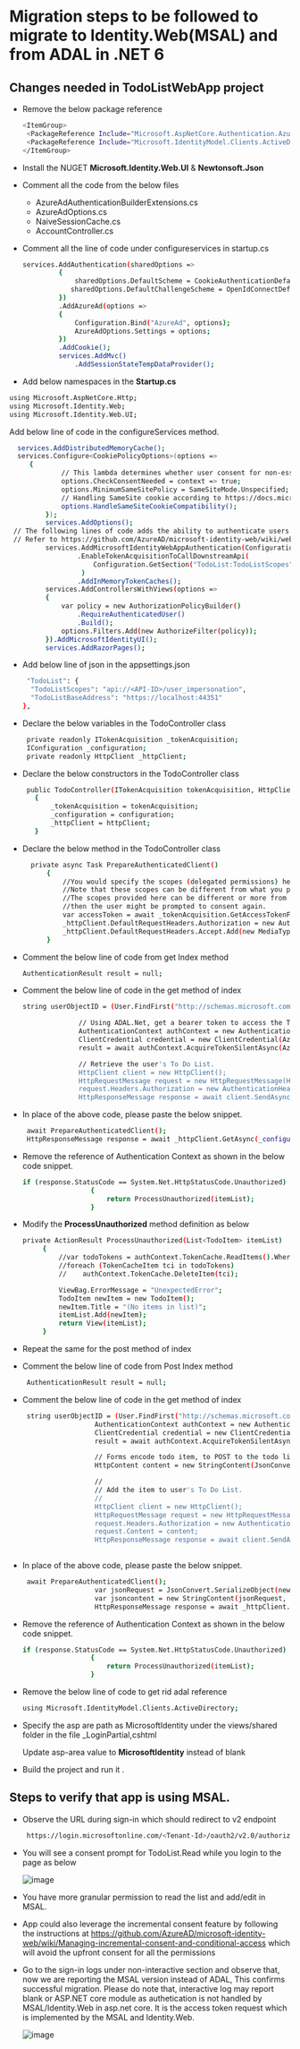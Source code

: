 # Migration steps to be followed to migrate to Identity.Web(MSAL) and from ADAL in .NET 6

## Changes needed in TodoListWebApp project

- Remove the below package reference  
   
   ```sh
   <ItemGroup> 
    <PackageReference Include="Microsoft.AspNetCore.Authentication.AzureAD.UI" Version="2.2.0" /> 
    <PackageReference Include="Microsoft.IdentityModel.Clients.ActiveDirectory" Version="5.3.0" /> 
  </ItemGroup> 
    ```
 - Install the NUGET **Microsoft.Identity.Web.UI** & **Newtonsoft.Json**
 - Comment all the code from the below files  
   - AzureAdAuthenticationBuilderExtensions.cs
   - AzureAdOptions.cs
   - NaiveSessionCache.cs
   - AccountController.cs
- Comment all the line of code under configureservices in startup.cs  
 
   ```sh
   services.AddAuthentication(sharedOptions => 
            { 
                sharedOptions.DefaultScheme = CookieAuthenticationDefaults.AuthenticationScheme; 
               sharedOptions.DefaultChallengeScheme = OpenIdConnectDefaults.AuthenticationScheme; 
            }) 
            .AddAzureAd(options => 
            { 
                Configuration.Bind("AzureAd", options); 
                AzureAdOptions.Settings = options; 
            }) 
            .AddCookie(); 
            services.AddMvc() 
                .AddSessionStateTempDataProvider();            
    ```
 - Add below namespaces in the **Startup.cs**
  
  ```sh
  using Microsoft.AspNetCore.Http; 
  using Microsoft.Identity.Web; 
  using Microsoft.Identity.Web.UI;    
  ```
  Add below line of code in the configureServices method.
  
   ```sh
     services.AddDistributedMemoryCache(); 
     services.Configure<CookiePolicyOptions>(options => 
        { 
                // This lambda determines whether user consent for non-essential cookies is needed for a given request. 
                options.CheckConsentNeeded = context => true; 
                options.MinimumSameSitePolicy = SameSiteMode.Unspecified; 
                // Handling SameSite cookie according to https://docs.microsoft.com/en-us/aspnet/core/security/samesite?view=aspnetcore-3.1 
                options.HandleSameSiteCookieCompatibility(); 
            }); 
            services.AddOptions(); 
    // The following lines of code adds the ability to authenticate users of this web app. 
    // Refer to https://github.com/AzureAD/microsoft-identity-web/wiki/web-apps to learn more 
            services.AddMicrosoftIdentityWebAppAuthentication(Configuration) 
                    .EnableTokenAcquisitionToCallDownstreamApi( 
                        Configuration.GetSection("TodoList:TodoListScopes").Get<string>().Split(" ", System.StringSplitOptions.RemoveEmptyEntries) 
                     ) 
                    .AddInMemoryTokenCaches(); 
            services.AddControllersWithViews(options => 
            { 
                var policy = new AuthorizationPolicyBuilder() 
                    .RequireAuthenticatedUser() 
                    .Build(); 
                options.Filters.Add(new AuthorizeFilter(policy)); 
            }).AddMicrosoftIdentityUI(); 
            services.AddRazorPages(); 
   ```
- Add below line of json in the appsettings.json 
  
  ```sh
   "TodoList": { 
    "TodoListScopes": "api://<API-ID>/user_impersonation", 
    "TodoListBaseAddress": "https://localhost:44351" 
  }, 
  ```
- Declare the below variables in the TodoController class
  
  ```sh
   private readonly ITokenAcquisition _tokenAcquisition;
   IConfiguration _configuration;
   private readonly HttpClient _httpClient; 
  ```
- Declare the below constructors in the TodoController class
  
  ```sh
   public TodoController(ITokenAcquisition tokenAcquisition, HttpClient httpClient, IConfiguration configuration)
     {
         _tokenAcquisition = tokenAcquisition;
         _configuration = configuration;
         _httpClient = httpClient;
     }
  ```
- Declare the below method in the TodoController class
  
  ```sh
    private async Task PrepareAuthenticatedClient() 
        { 
            //You would specify the scopes (delegated permissions) here for which you desire an Access token of this API from Azure AD. 
            //Note that these scopes can be different from what you provided in startup.cs. 
            //The scopes provided here can be different or more from the ones provided in Startup.cs. Note that if they are different, 
            //then the user might be prompted to consent again. 
            var accessToken = await _tokenAcquisition.GetAccessTokenForUserAsync(new List<string>()); 
            _httpClient.DefaultRequestHeaders.Authorization = new AuthenticationHeaderValue("Bearer", accessToken); 
            _httpClient.DefaultRequestHeaders.Accept.Add(new MediaTypeWithQualityHeaderValue("application/json")); 
        } 
  ```
- Comment the below line of code from get Index method
 
   ```sh
   AuthenticationResult result = null;
  ```
- Comment the below line of code in the get method of index

  ```sh 
  string userObjectID = (User.FindFirst("http://schemas.microsoft.com/identity/claims/objectidentifier"))?.Value;

                // Using ADAL.Net, get a bearer token to access the TodoListService
                AuthenticationContext authContext = new AuthenticationContext(AzureAdOptions.Settings.Authority, new NaiveSessionCache(userObjectID, HttpContext.Session));
                ClientCredential credential = new ClientCredential(AzureAdOptions.Settings.ClientId, AzureAdOptions.Settings.ClientSecret);
                result = await authContext.AcquireTokenSilentAsync(AzureAdOptions.Settings.TodoListResourceId, credential, new UserIdentifier(userObjectID, UserIdentifierType.UniqueId));

                // Retrieve the user's To Do List.
                HttpClient client = new HttpClient();
                HttpRequestMessage request = new HttpRequestMessage(HttpMethod.Get, AzureAdOptions.Settings.TodoListBaseAddress + "/api/todolist");
                request.Headers.Authorization = new AuthenticationHeaderValue("Bearer", result.AccessToken);
                HttpResponseMessage response = await client.SendAsync(request);               
  ```
- In place of the above code, please paste the below snippet.
  
  ```sh
   await PrepareAuthenticatedClient();
   HttpResponseMessage response = await _httpClient.GetAsync(_configuration["TodoList:TodoListBaseAddress"] + "/api/todolist");
  ```
- Remove the reference of Authentication Context as shown in the below code snippet.
   ```sh
   if (response.StatusCode == System.Net.HttpStatusCode.Unauthorized)
                    {
                        return ProcessUnauthorized(itemList);
                    }
  ```

- Modify the **ProcessUnauthorized** method definition as below

   ```sh
   private ActionResult ProcessUnauthorized(List<TodoItem> itemList)
        {
            //var todoTokens = authContext.TokenCache.ReadItems().Where(a => a.Resource == AzureAdOptions.Settings.TodoListResourceId);
            //foreach (TokenCacheItem tci in todoTokens)
            //    authContext.TokenCache.DeleteItem(tci);

            ViewBag.ErrorMessage = "UnexpectedError";
            TodoItem newItem = new TodoItem();
            newItem.Title = "(No items in list)";
            itemList.Add(newItem);
            return View(itemList);
        }
  ```

- Repeat the same for the post method of index

- Comment the below line of code from Post Index method
 
  ```sh
   AuthenticationResult result = null;
  ```
- Comment the below line of code in the get method of index

  ```sh 
   string userObjectID = (User.FindFirst("http://schemas.microsoft.com/identity/claims/objectidentifier"))?.Value;
                    AuthenticationContext authContext = new AuthenticationContext(AzureAdOptions.Settings.Authority, new NaiveSessionCache(userObjectID, HttpContext.Session));
                    ClientCredential credential = new ClientCredential(AzureAdOptions.Settings.ClientId, AzureAdOptions.Settings.ClientSecret);
                    result = await authContext.AcquireTokenSilentAsync(AzureAdOptions.Settings.TodoListResourceId, credential, new UserIdentifier(userObjectID, UserIdentifierType.UniqueId));

                    // Forms encode todo item, to POST to the todo list web api.
                    HttpContent content = new StringContent(JsonConvert.SerializeObject(new { Title = item }), System.Text.Encoding.UTF8, "application/json");

                    //
                    // Add the item to user's To Do List.
                    //
                    HttpClient client = new HttpClient();
                    HttpRequestMessage request = new HttpRequestMessage(HttpMethod.Post, AzureAdOptions.Settings.TodoListBaseAddress + "/api/todolist");
                    request.Headers.Authorization = new AuthenticationHeaderValue("Bearer", result.AccessToken);
                    request.Content = content;
                    HttpResponseMessage response = await client.SendAsync(request);
        
  ```
- In place of the above code, please paste the below snippet.
  
  ```sh
   await PrepareAuthenticatedClient();
                    var jsonRequest = JsonConvert.SerializeObject(new { Title = item });
                    var jsoncontent = new StringContent(jsonRequest, Encoding.UTF8, "application/json");
                    HttpResponseMessage response = await _httpClient.PostAsync(_configuration["TodoList:TodoListBaseAddress"] + "/api/todolist", jsoncontent);

  ```
- Remove the reference of Authentication Context as shown in the below code snippet.
   ```sh
   if (response.StatusCode == System.Net.HttpStatusCode.Unauthorized)
                    {
                        return ProcessUnauthorized(itemList);
                    }
  ```
 
- Remove the below line of code to get rid adal reference
   ```sh
   using Microsoft.IdentityModel.Clients.ActiveDirectory; 
  ```
- Specify the asp are path as MicrosoftIdentity under the views/shared folder in the file _LoginPartial,cshtml 
   
   Update asp-area value to **MicrosoftIdentity** instead of blank
  
- Build the project and run it .

## Steps to verify that app is using MSAL.

- Observe the URL during sign-in which should redirect to v2 endpoint 
  
  ```sh
   https://login.microsoftonline.com/<Tenant-Id>/oauth2/v2.0/authorize?client_id=<Client-Id>&redirect_uri=https%3a%2f%2flocalhost%3a44377%2fsignin-oidc&response_type=code&scope=openid+profile+offline_access+api%3 
   ```
 - You will see a consent prompt for TodoList.Read while you login to the page as below
   
   ![image](https://user-images.githubusercontent.com/62542910/206981054-5699881d-a173-4336-bb71-1e4c3d2408f7.png)

- You have more granular permission to read the list and add/edit in MSAL. 
- App could also leverage the incremental consent feature by following the instructions at https://github.com/AzureAD/microsoft-identity-web/wiki/Managing-incremental-consent-and-conditional-access which will avoid the upfront consent for all the permissions 
- Go to the sign-in logs under non-interactive section and observe that, now we are reporting the MSAL version instead of ADAL, This confirms successful migration. Please do note that, interactive log may report blank or ASP.NET core module as authetication is not handled by MSAL/Identity.Web in asp.net core. It is the access token request which is implemented by the MSAL and Identity.Web.  

   ![image](https://user-images.githubusercontent.com/62542910/206981202-2b086f5f-e28e-4ac3-b7d6-ad745b25df82.png)

